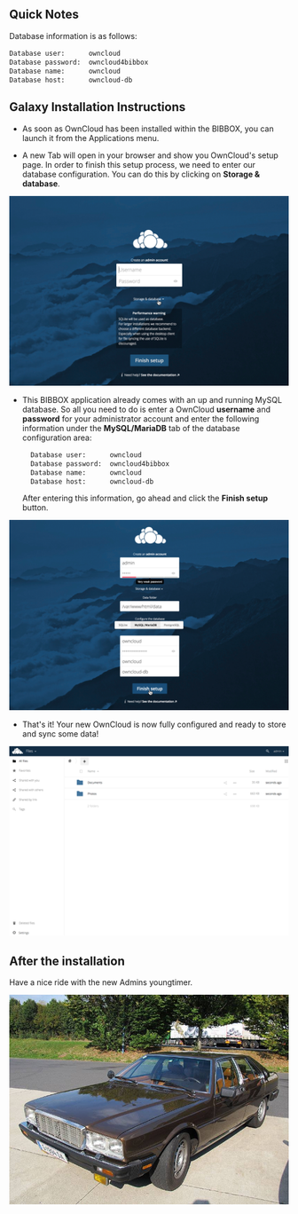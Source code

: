 ## Quick Notes

Database information is as follows:

```
Database user:      owncloud
Database password:  owncloud4bibbox
Database name:      owncloud
Database host:      owncloud-db
```


## Galaxy Installation Instructions 

* As soon as OwnCloud has been installed within the BIBBOX, you can launch it from the Applications menu.

* A new Tab will open in your browser and show you OwnCloud's setup page. In order to finish this setup process, we need to enter our database configuration. You can do this by clicking on **Storage & database**.

![SCREEN1](screen-01.png)

* This BIBBOX application already comes with an up and running MySQL database. So all you need to do is enter a OwnCloud **username** and **password** for your administrator account and enter the following information under the **MySQL/MariaDB** tab of the database configuration area:

        Database user:      owncloud
        Database password:  owncloud4bibbox
        Database name:      owncloud
        Database host:      owncloud-db
        
    After entering this information, go ahead and click the **Finish setup** button.

![SCREEN2](screen-02.png)

* That's it! Your new OwnCloud is now fully configured and ready to store and sync some data!

![SCREEN7](screen-03.png)


## After the installation

Have a nice ride with the new Admins youngtimer.

![FINAL](install-screen-final.jpg)
